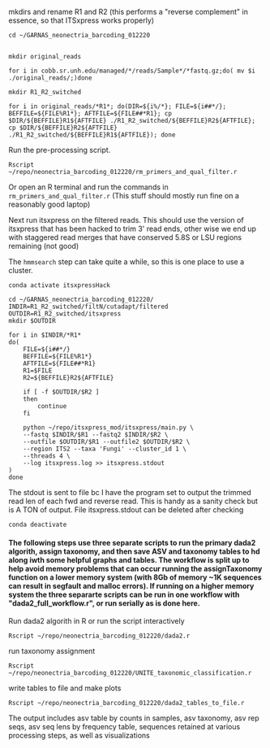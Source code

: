 
mkdirs and rename R1 and R2 (this performs a "reverse complement" in essence, so that ITSxpress works properly)
```
cd ~/GARNAS_neonectria_barcoding_012220


mkdir original_reads

for i in cobb.sr.unh.edu/managed/*/reads/Sample*/*fastq.gz;do( mv $i ./original_reads/;)done

mkdir R1_R2_switched

for i in original_reads/*R1*; do(DIR=${i%/*}; FILE=${i##*/}; BEFFILE=${FILE%R1*}; AFTFILE=${FILE##*R1}; cp $DIR/${BEFFILE}R1${AFTFILE} ./R1_R2_switched/${BEFFILE}R2${AFTFILE}; cp $DIR/${BEFFILE}R2${AFTFILE} ./R1_R2_switched/${BEFFILE}R1${AFTFILE}); done

```
Run the pre-processing script.
```
Rscript ~/repo/neonectria_barcoding_012220/rm_primers_and_qual_filter.r
```
Or open an R terminal and run the commands in `rm_primers_and_qual_filter.r` (This stuff should mostly run fine on a reasonably good laptop)

Next run itsxpress on the filtered reads. This should use the version of itsxpress that has been hacked to trim 3' read ends, other wise we end up with staggered read merges that have conserved 5.8S or LSU regions remaining (not good)

The `hmmsearch` step can take quite a while, so this is one place to use a cluster.

```
conda activate itsxpressHack

cd ~/GARNAS_neonectria_barcoding_012220/
INDIR=R1_R2_switched/filtN/cutadapt/filtered
OUTDIR=R1_R2_switched/itsxpress
mkdir $OUTDIR

for i in $INDIR/*R1*
do(
    FILE=${i##*/}
    BEFFILE=${FILE%R1*}
    AFTFILE=${FILE##*R1}
    R1=$FILE
    R2=${BEFFILE}R2${AFTFILE}

    if [ -f $OUTDIR/$R2 ]
    then
        continue
    fi

    python ~/repo/itsxpress_mod/itsxpress/main.py \
    --fastq $INDIR/$R1 --fastq2 $INDIR/$R2 \
    --outfile $OUTDIR/$R1 --outfile2 $OUTDIR/$R2 \
    --region ITS2 --taxa 'Fungi' --cluster_id 1 \
    --threads 4 \
    --log itsxpress.log >> itsxpress.stdout
)
done
```
The stdout is sent to file bc I have the program set to output the trimmed read len of each fwd and reverse read. This is handy as a sanity check but is A TON of output. File itsxpress.stdout can be deleted after checking

`conda deactivate`

#### The following steps use three separate scripts to run the primary dada2 algorith, assign taxonomy, and then save ASV and taxonomy tables to hd along iwth some helpful graphs and tables. The workflow is split up to help avoid memory problems that can occur running the assignTaxonomy function on a lower memory system (with 8Gb of memory ~1K sequences can result in segfault and malloc errors). If running on a higher memory system the three separarte scripts can be run in one workflow with "dada2_full_workflow.r", or run serially as is done here.

Run dada2 algorith in R or run the script interactively
```
Rscript ~/repo/neonectria_barcoding_012220/dada2.r
```
run taxonomy assignment
```
Rscript ~/repo/neonectria_barcoding_012220/UNITE_taxonomic_classification.r
```
write tables to file and make plots
```
Rscript ~/repo/neonectria_barcoding_012220/dada2_tables_to_file.r
```

The output includes asv table by counts in samples, asv taxonomy, asv rep seqs, asv seq lens by frequency table, sequences retained at various processing steps, as well as visualizations

